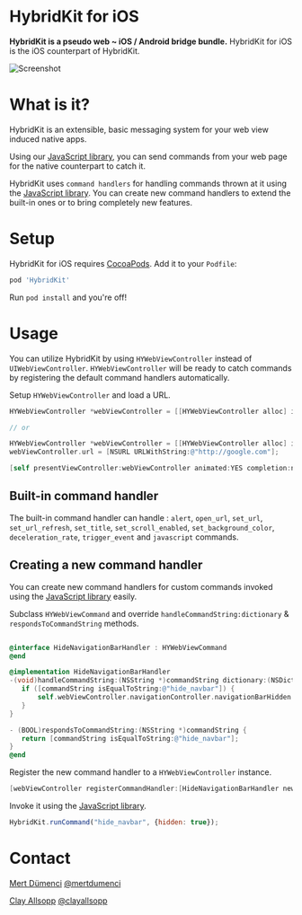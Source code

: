 # HybridKit for iOS

**HybridKit is a pseudo web ~ iOS / Android bridge bundle.** HybridKit for iOS is the iOS counterpart of HybridKit.

![Screenshot](http://i.imgur.com/K86x7V1l.png)

# What is it?

HybridKit is an extensible, basic messaging system for your web view induced native apps.

Using our [JavaScript library](http://github.com/usepropeller/HybridKit-JS), you can send commands from your web page for the native counterpart to catch it.

HybridKit uses `command handlers` for handling commands thrown at it using the [JavaScript library](http://github.com/usepropeller/HybridKit-JS). You can create new command handlers to extend the built-in ones or to bring completely new features.

# Setup

HybridKit for iOS requires [CocoaPods](http://cocoapods.org/). Add it to your `Podfile`:

```ruby
pod 'HybridKit'
```

Run `pod install` and you're off!

# Usage

You can utilize HybridKit by using  `HYWebViewController` instead of  `UIWebViewController`. `HYWebViewController` will  be ready to catch commands by registering the default command handlers automatically.

Setup `HYWebViewController` and load a URL.
```Objective-C
HYWebViewController *webViewController = [[HYWebViewController alloc] initWithParams:@{@"url" : @"http://google.com"}];

// or

HYWebViewController *webViewController = [[HYWebViewController alloc] init];
webViewController.url = [NSURL URLWithString:@"http://google.com"];

[self presentViewController:webViewController animated:YES completion:nil];
```

## Built-in command handler

The built-in command handler can handle :
`alert`, `open_url`, `set_url`, `set_url_refresh`, `set_title`, `set_scroll_enabled`, `set_background_color`, `deceleration_rate`, `trigger_event` and `javascript` commands.

## Creating a new command handler

You can create new command handlers for custom commands invoked using the [JavaScript library](http://github.com/usepropeller/HybridKit-JS) easily.

 Subclass `HYWebViewCommand` and override `handleCommandString:dictionary` & `respondsToCommandString` methods.

 ```Objective-C

 @interface HideNavigationBarHandler : HYWebViewCommand
 @end

 @implementation HideNavigationBarHandler
 -(void)handleCommandString:(NSString *)commandString dictionary:(NSDictionary *)commandDictionary {
 	if ([commandString isEqualToString:@"hide_navbar"]) {
        self.webViewController.navigationController.navigationBarHidden = [commandDictionary[@"hidden"] boolValue];
 	}
 }

 - (BOOL)respondsToCommandString:(NSString *)commandString {
 	return [commandString isEqualToString:@"hide_navbar"];
}
 @end
 ```

 Register the new command handler to a `HYWebViewController` instance.

 ```Objective-C
 [webViewController registerCommandHandler:[HideNavigationBarHandler new]];
 ```

 Invoke it using the [JavaScript library](http://github.com/usepropeller/HybridKit-JS).

 ```JavaScript
HybridKit.runCommand("hide_navbar", {hidden: true});
```

# Contact

[Mert Dümenci](http://dumenci.me/)
[@mertdumenci](https://twitter.com/mertdumenci)

[Clay Allsopp](http://clayallsopp.com/)
[@clayallsopp](https://twitter.com/clayallsopp)
